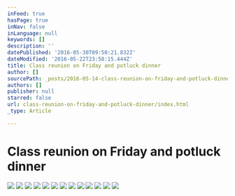 ```yaml
---
inFeed: true
hasPage: true
inNav: false
inLanguage: null
keywords: []
description: ''
datePublished: '2016-05-30T09:50:21.832Z'
dateModified: '2016-05-22T23:58:15.444Z'
title: Class reunion on Friday and potluck dinner
author: []
sourcePath: _posts/2016-05-14-class-reunion-on-friday-and-potluck-dinner.md
authors: []
publisher: null
starred: false
url: class-reunion-on-friday-and-potluck-dinner/index.html
_type: Article

---
```

# Class reunion on Friday and potluck dinner
![](https://the-grid-user-content.s3-us-west-2.amazonaws.com/ef907e8e-5bc0-48ee-b83c-e6fccfa993fc.jpg)
![](https://the-grid-user-content.s3-us-west-2.amazonaws.com/b63d573d-45a5-45e8-a588-30f87304eae8.jpg)
![](https://the-grid-user-content.s3-us-west-2.amazonaws.com/8f7d3417-279e-4989-b82e-54d6b2889a62.jpg)
![](https://the-grid-user-content.s3-us-west-2.amazonaws.com/b73a72d9-476c-428d-96bc-e227cc1e1b5a.gif)
![](https://the-grid-user-content.s3-us-west-2.amazonaws.com/66fade43-9529-41e5-bd2e-ed3b80f5c459.jpg)
![](https://the-grid-user-content.s3-us-west-2.amazonaws.com/4dab417f-d265-464c-b0fb-c966c556057e.jpg)
![](https://the-grid-user-content.s3-us-west-2.amazonaws.com/610ba3f2-3aea-40c3-a8fc-7ac8ca1f49dc.jpg)
![](https://the-grid-user-content.s3-us-west-2.amazonaws.com/21244492-2264-42f0-9dae-28f6a5985b25.jpg)
![](https://the-grid-user-content.s3-us-west-2.amazonaws.com/3c92682b-9517-4a0f-bb12-940bb9bcff8f.jpg)
![](https://the-grid-user-content.s3-us-west-2.amazonaws.com/0b2c9187-94f8-4e16-a4ed-c8f010bd3a17.jpg)
![](https://the-grid-user-content.s3-us-west-2.amazonaws.com/f9a04aab-db3d-4101-aa1a-d87734e42402.jpg)
![](https://the-grid-user-content.s3-us-west-2.amazonaws.com/87d8f5d7-0074-49ce-9e1d-d518ed028114.jpg)
![](https://the-grid-user-content.s3-us-west-2.amazonaws.com/754b8c69-e515-4833-8914-2827cf64afcd.jpg)